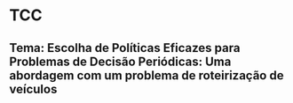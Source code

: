 # TCC
## Tema: Escolha de Políticas Eficazes para Problemas de Decisão Periódicas: Uma abordagem com um problema de roteirização de veículos
